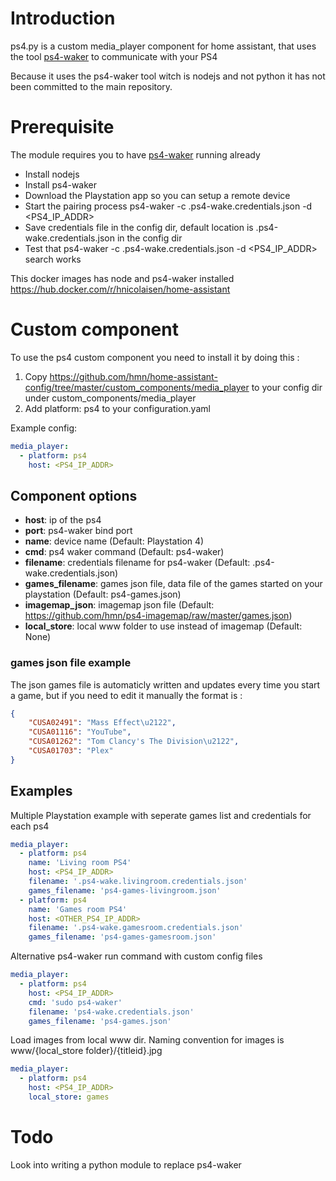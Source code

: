 # Introduction
ps4.py is a custom media_player component for home assistant, that uses the tool [ps4-waker](https://github.com/dhleong/ps4-waker) to communicate with your PS4

Because it uses the ps4-waker tool witch is nodejs and not python it has not been committed to the main repository.

# Prerequisite
The module requires you to have [ps4-waker](https://github.com/dhleong/ps4-waker) running already

* Install nodejs
* Install ps4-waker
* Download the Playstation app so you can setup a remote device
* Start the pairing process ps4-waker -c .ps4-wake.credentials.json -d <PS4_IP_ADDR>
* Save credentials file in the config dir, default location is .ps4-wake.credentials.json in the config dir
* Test that ps4-waker -c .ps4-wake.credentials.json -d <PS4_IP_ADDR> search works

This docker images has node and ps4-waker installed https://hub.docker.com/r/hnicolaisen/home-assistant

# Custom component
To use the ps4 custom component you need to install it by doing this :
1. Copy https://github.com/hmn/home-assistant-config/tree/master/custom_components/media_player to your config dir under custom_components/media_player
2. Add platform: ps4 to your configuration.yaml

Example config:
```yaml
media_player:
  - platform: ps4
    host: <PS4_IP_ADDR>
```

## Component options
* **host**: ip of the ps4
* **port**: ps4-waker bind port
* **name**: device name (Default: Playstation 4)
* **cmd**: ps4 waker command (Default: ps4-waker)
* **filename**: credentials filename for ps4-waker (Default: .ps4-wake.credentials.json)
* **games_filename**: games json file, data file of the games started on your playstation (Default: ps4-games.json)
* **imagemap_json**: imagemap json file (Default: https://github.com/hmn/ps4-imagemap/raw/master/games.json)
* **local_store**: local www folder to use instead of imagemap (Default: None)

### games json file example
The json games file is automaticly written and updates every time you start a game, but if you need to edit it manually the format is :
```json
{
	"CUSA02491": "Mass Effect\u2122", 
	"CUSA01116": "YouTube", 
	"CUSA01262": "Tom Clancy's The Division\u2122", 
	"CUSA01703": "Plex"
}
```

## Examples
Multiple Playstation example with seperate games list and credentials for each ps4
```yaml
media_player:
  - platform: ps4
    name: 'Living room PS4'
    host: <PS4_IP_ADDR>
    filename: '.ps4-wake.livingroom.credentials.json'
    games_filename: 'ps4-games-livingroom.json'
  - platform: ps4
    name: 'Games room PS4'
    host: <OTHER_PS4_IP_ADDR>
    filename: '.ps4-wake.gamesroom.credentials.json'
    games_filename: 'ps4-games-gamesroom.json'
```

Alternative ps4-waker run command with custom config files
```yaml
media_player:
  - platform: ps4
    host: <PS4_IP_ADDR>
    cmd: 'sudo ps4-waker'
    filename: 'ps4-wake.credentials.json'
    games_filename: 'ps4-games.json'
```

Load images from local www dir. Naming convention for images is www/{local_store folder}/{titleid}.jpg
```yaml
media_player:
  - platform: ps4
    host: <PS4_IP_ADDR>
    local_store: games
```

# Todo
Look into writing a python module to replace ps4-waker